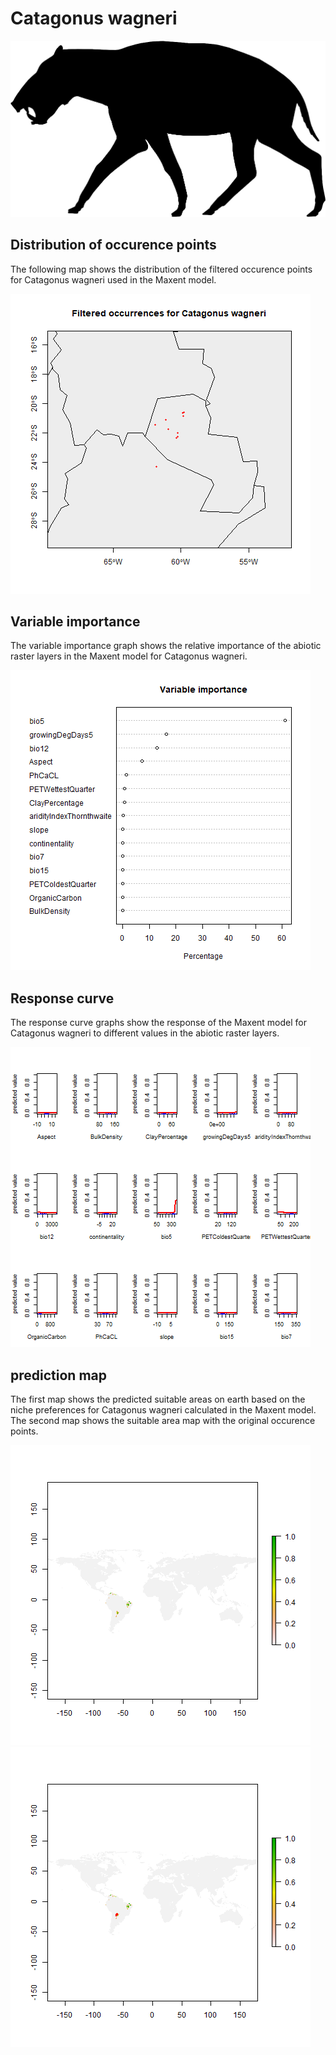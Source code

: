 # Catagonus wagneri 

![](image_taxa.png) 

## Distribution of occurence points 
The following map shows the distribution of the filtered occurence points for Catagonus wagneri used in the Maxent model. 

![](occurrences.png)
    
## Variable importance 
The variable importance graph shows the relative importance of the abiotic raster layers in the  Maxent model for Catagonus wagneri. 

![](valid_maxent_variable_importance.png)
    
## Response curve 
The response curve graphs show the response of the Maxent model for Catagonus wagneri to different values in the abiotic raster layers. 

![](valid_maxent_response_curve.png)
    
## prediction map 
The first map shows the predicted suitable areas on earth based on the niche preferences for Catagonus wagneri calculated in the Maxent model. The second map shows the suitable area map with the original occurence points.

![](prediction_map.png)
![](prediction_occurence_map.png)
    
